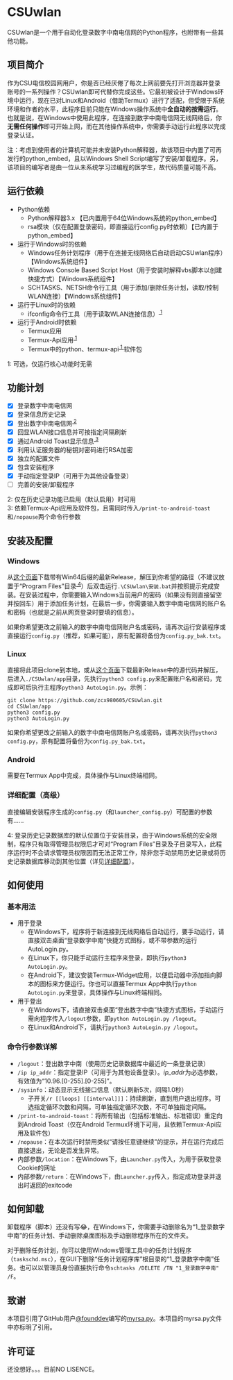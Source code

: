 # CSUwlan

CSUwlan是一个用于自动化登录数字中南电信网的Python程序，也附带有一些其他功能。

## 项目简介

作为CSU电信校园网用户，你是否已经厌倦了每次上网前要先打开浏览器并登录账号的一系列操作？CSUwlan即可代替你完成这些。它最初被设计于Windows环境中运行，现在已对Linux和Android（借助Termux）进行了适配，但受限于系统环境和作者的水平，此程序目前只能在Windows操作系统中**全自动的按需运行**。也就是说，在Windows中使用此程序，在连接到数字中南电信网无线网络后，你**无需任何操作**即可开始上网，而在其他操作系统中，你需要手动运行此程序以完成登录认证。

注：考虑到使用者的计算机可能并未安装Python解释器，故该项目中内置了可再发行的python_embed，且以Windows Shell Script编写了安装/卸载程序。另，该项目的编写者是由一位从未系统学习过编程的医学生，故代码质量可能不高。

## 运行依赖

+ Python依赖
    + Python解释器3.x 【已内置用于64位Windows系统的python_embed】
    + rsa模块（仅在配置登录密码，即直接运行config.py时依赖）【已内置于python_embed】
+ 运行于Windows时的依赖
    + Windows任务计划程序（用于在连接无线网络后自动启动CSUwlan程序）【Windows系统组件】
    + Windows Console Based Script Host（用于安装时解释vbs脚本以创建快捷方式）【Windows系统组件】
    + SCHTASKS、NETSH命令行工具（用于添加/删除任务计划，读取/控制WLAN连接）【Windows系统组件】
+ 运行于Linux时的依赖
    + ifconfig命令行工具（用于读取WLAN连接信息）<sup>[ 1](#脚注1)</sup>
+ 运行于Android时依赖
    + Termux应用
    + Termux-Api应用<sup>[ 1](#脚注1)</sup>
    + Termux中的python、termux-api<sup>[ 1 ](#脚注1)</sup>软件包
    
<a name="脚注1">1</a>: 可选，仅运行核心功能时无需

## 功能计划

+ [x] 登录数字中南电信网
+ [x] 登录信息历史记录
+ [x] 登出数字中南电信网<sup>[ 2](#脚注2)</sup>
+ [x] 回显WLAN接口信息并可按指定间隔刷新
+ [x] 通过Android Toast显示信息<sup>[ 3](#脚注3)</sup>
+ [x] 利用认证服务器的秘钥对密码进行RSA加密
+ [x] 独立的配置文件
+ [x] 包含安装程序
+ [x] 手动指定登录IP（可用于为其他设备登录）
+ [ ] 完善的安装/卸载程序

<a name="脚注2">2</a>: 仅在历史记录功能已启用（默认启用）时可用    
<a name="脚注3">3</a>: 依赖Termux-Api应用及软件包，且需同时传入`/print-to-android-toast`和`/nopause`两个命令行参数

## 安装及配置

### Windows

从[这个页面](https://github.com/zcx980605/CSUwlan/releases)下载带有Win64后缀的最新Release，解压到你希望的路径（不建议放置于“Program Files”目录<sup>[ 4](#脚注4)</sup>）后双击运行`.\CSUwlan\安装.bat`并按照提示完成安装。在安装过程中，你需要输入Windows当前用户的密码（如果没有则直接留空并按回车）用于添加任务计划，在最后一步，你需要输入数字中南电信网的账户名和密码（也就是之前从网页登录时要填的信息）。

如果你希望更改之前输入的数字中南电信网账户名或密码，请再次运行安装程序或直接运行`config.py`（推荐，如果可能），原有配置将备份为`config.py_bak.txt`。

### Linux

直接将此项目clone到本地，或从[这个页面](https://github.com/zcx980605/CSUwlan/releases)下载最新Release中的源代码并解压，后进入`./CSUwlan/app`目录，先执行`python3 config.py`来配置账户名和密码，完成即可后执行主程序`python3 AutoLogin.py`。示例：

```shell
git clone https://github.com/zcx980605/CSUwlan.git
cd CSUwlan/app
python3 config.py
python3 AutoLogin.py
```

如果你希望更改之前输入的数字中南电信网账户名或密码，请再次执行`python3 config.py`，原有配置将备份为`config.py_bak.txt`。

### Android

需要在Termux App中完成，具体操作与Linux终端相同。

### 详细配置（高级）

直接编辑安装程序生成的`config.py`（和`launcher_config.py`）可配置的参数有……

<a name="脚注4">4</a>: 登录历史记录数据库的默认位置位于安装目录，由于Windows系统的安全限制，程序只有取得管理员权限后才可对“Program Files”目录及子目录写入，此程序运行时不会请求管理员权限因而无法正常工作，除非您手动禁用历史记录或将历史记录数据库移动到其他位置（详见[详细配置](#详细配置)）。

## 如何使用

### 基本用法

+ 用于登录
    + 在Windows下，程序将于新连接到无线网络后自动运行，要手动运行，请直接双击桌面“登录数字中南”快捷方式图标，或不带参数的运行AutoLogin.py。
    + 在Linux下，你只能手动运行主程序来登录，即执行`python3 AutoLogin.py`。
    + 在Android下，建议安装Termux-Widget应用，以便启动器中添加指向脚本的图标来方便运行。你也可以直接Termux App中执行`python AutoLogin.py`来登录，具体操作与Linux终端相同。
+ 用于登出
    + 在Windows下，请直接双击桌面“登出数字中南”快捷方式图标，手动运行需向程序传入`/logout`参数，即`python AutoLogin.py /logout`。
    + 在Linux和Android下，请执行`python3 AutoLogin.py /logout`。

### 命令行参数详解

+ `/logout`：登出数字中南（使用历史记录数据库中最近的一条登录记录）
+ `/ip ip_addr`：指定登录IP（可用于为其他设备登录）。*ip_addr*为必选参数，有效值为“10.96.\[0-255\].\[0-255\]”。
+ `/sysinfo`：动态显示无线接口信息（默认刷新5次，间隔1.0秒）
    + 子开关`/r [[loops] [[interval]]]`：持续刷新，直到用户退出程序。可选指定循环次数和间隔，可单独指定循环次数，不可单独指定间隔。
+ `/print-to-android-toast`：将所有输出（包括标准输出、标准错误）重定向到Android Toast（仅在Android Termux环境下可用，且依赖Termux-Api应用及软件包）
+ `/nopause`：在本次运行时禁用类似“请按任意键继续”的提示，并在运行完成后直接退出，无论是否发生异常。
+ 内部参数`/location`：在Windows下，由`Launcher.py`传入，为用于获取登录Cookie的网址
+ 内部参数`/return`：在Windows下，由`Launcher.py`传入，指定成功登录并退出时返回的exitcode

## 如何卸载

卸载程序（脚本）还没有写😂，在Windows下，你需要手动删除名为“1_登录数字中南”的任务计划、手动删除桌面图标及手动删除程序所在的文件夹。

对于删除任务计划，你可以使用Windows管理工具中的任务计划程序（`taskschd.msc`），在GUI下删除“任务计划程序库”根目录的“1_登录数字中南”任务。也可以以管理员身份直接执行命令`schtasks /DELETE /TN "1_登录数字中南" /F`。

## 致谢

本项目引用了GitHub用户[@founddev](https://github.com/founddev)编写的[myrsa.py](https://github.com/founddev/everything/tree/master/rsa)。本项目的myrsa.py文件中亦标明了引用。

## 许可证

还没想好。。。目前NO LISENCE。
